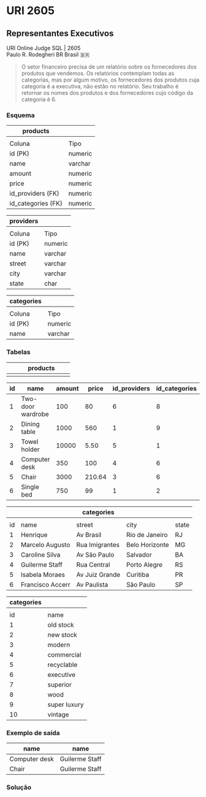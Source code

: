 # URI 2605

## Representantes Executivos

URI Online Judge SQL | 2605  
Paulo R. Rodegheri BR Brasil :brazil:  

>O setor financeiro precisa de um relatório sobre os fornecedores dos produtos que vendemos. Os relatórios contemplam todas as categorias, mas por algum motivo, os fornecedores dos produtos cuja categoria é a executiva, não estão no relatório.
Seu trabalho é retornar os nomes dos produtos e dos fornecedores cujo código da categoria é 6.

### Esquema

| products           |         |
| ------------------ | ------- |
|                    |         |
| Coluna             | Tipo    |
| id (PK)            | numeric |
| name               | varchar |
| amount             | numeric |
| price              | numeric |
| id_providers (FK)  | numeric |
| id_categories (FK) | numeric |

| providers |         |
| --------- | ------- |
|           |         |
| Coluna    | Tipo    |
| id (PK)   | numeric |
| name      | varchar |
| street    | varchar |
| city      | varchar |
| state     | char    |

| categories |         |
| ---------- | ------- |
|            |         |
| Coluna     | Tipo    |
| id (PK)    | numeric |
| name       | varchar |

### Tabelas

|     |     |       | products |       |       |
| --- | --- | :---: | :------: | :---: | :---: |
|     |     |       |          |       |       |

| id  | name              | amount | price  | id_providers | id_categories |
| --- | ----------------- | ------ | ------ | ------------ | ------------- |
| 1   | Two-door wardrobe | 100    | 80     | 6            | 8             |
| 2   | Dining table      | 1000   | 560    | 1            | 9             |
| 3   | Towel holder      | 10000  | 5.50   | 5            | 1             |
| 4   | Computer desk     | 350    | 100    | 4            | 6             |
| 5   | Chair             | 3000   | 210.64 | 3            | 6             |
| 6   | Single bed        | 750    | 99     | 1            | 2             |

|     |                  | categories     |                |       |
| --- | ---------------- | -------------- | -------------- | ----- |
|     |                  |                |                |       |
| id  | name             | street         | city           | state |
| 1   | Henrique         | Av Brasil      | Rio de Janeiro | RJ    |
| 2   | Marcelo Augusto  | Rua Imigrantes | Belo Horizonte | MG    |
| 3   | Caroline Silva   | Av São Paulo   | Salvador       | BA    |
| 4   | Guilerme Staff   | Rua Central    | Porto Alegre   | RS    |
| 5   | Isabela Moraes   | Av Juiz Grande | Curitiba       | PR    |
| 6   | Francisco Accerr | Av Paulista    | São Paulo      | SP    |

| categories |              |
| ---------- | ------------ |
|            |              |
| id         | name         |
| 1          | old stock    |
| 2          | new stock    |
| 3          | modern       |
| 4          | commercial   |
| 5          | recyclable   |
| 6          | executive    |
| 7          | superior     |
| 8          | wood         |
| 9          | super luxury |
| 10         | vintage      |

### Exemplo de saída

| name          | name           |
| ------------- | -------------- |
| Computer desk | Guilerme Staff |
| Chair         | Guilerme Staff |

### Solução

```"

```
